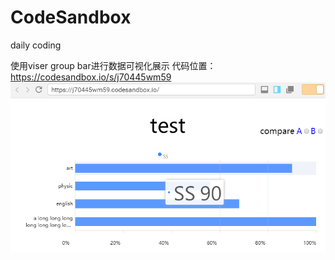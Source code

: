 # CodeSandbox
daily coding


使用viser group bar进行数据可视化展示
代码位置：https://codesandbox.io/s/j70445wm59
![viser](/viser.png)

